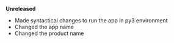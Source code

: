 **Unreleased**
* Made syntactical changes to run the app in py3 environment
* Changed the app name
* Changed the product name